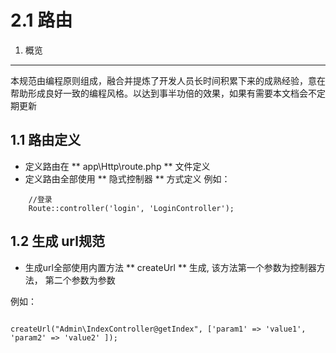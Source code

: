 2.1 路由
===

1. 概览
--------------------------- 

本规范由编程原则组成，融合并提炼了开发人员长时间积累下来的成熟经验，意在帮助形成良好一致的编程风格。以达到事半功倍的效果，如果有需要本文档会不定期更新

1.1 路由定义
--------------------------- 

* 定义路由在 ** app\Http\route.php ** 文件定义
* 定义路由全部使用 **  隐式控制器 ** 方式定义
 例如：

```
    //登录
    Route::controller('login', 'LoginController');

```


1.2 生成 url规范
--------------------------- 

* 生成url全部使用内置方法 ** createUrl ** 生成, 该方法第一个参数为控制器方法， 第二个参数为参数

例如：

```

createUrl("Admin\IndexController@getIndex", ['param1' => 'value1', 'param2' => 'value2' ]);

```





